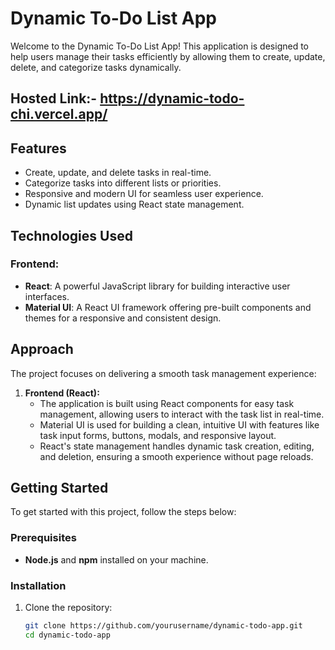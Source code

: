 # Dynamic To-Do List App

Welcome to the Dynamic To-Do List App! This application is designed to help users manage their tasks efficiently by allowing them to create, update, delete, and categorize tasks dynamically.

## Hosted Link:- https://dynamic-todo-chi.vercel.app/

## Features

- Create, update, and delete tasks in real-time.
- Categorize tasks into different lists or priorities.
- Responsive and modern UI for seamless user experience.
- Dynamic list updates using React state management.

## Technologies Used

### Frontend:
- **React**: A powerful JavaScript library for building interactive user interfaces.
- **Material UI**: A React UI framework offering pre-built components and themes for a responsive and consistent design.

## Approach

The project focuses on delivering a smooth task management experience:

1. **Frontend (React):**
   - The application is built using React components for easy task management, allowing users to interact with the task list in real-time.
   - Material UI is used for building a clean, intuitive UI with features like task input forms, buttons, modals, and responsive layout.
   - React's state management handles dynamic task creation, editing, and deletion, ensuring a smooth experience without page reloads.

## Getting Started

To get started with this project, follow the steps below:

### Prerequisites

- **Node.js** and **npm** installed on your machine.

### Installation

1. Clone the repository:

   ```bash
   git clone https://github.com/yourusername/dynamic-todo-app.git
   cd dynamic-todo-app

